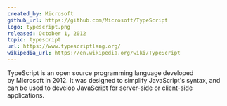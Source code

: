 ```yaml
---
created_by: Microsoft
github_url: https://github.com/Microsoft/TypeScript
logo: typescript.png
released: October 1, 2012
topic: typescript
url: https://www.typescriptlang.org/
wikipedia_url: https://en.wikipedia.org/wiki/TypeScript
---
```

TypeScript is an open source programming language developed by Microsoft in 2012. It was designed to simplify JavaScript's syntax, and can be used to develop JavaScript for server-side or client-side applications.